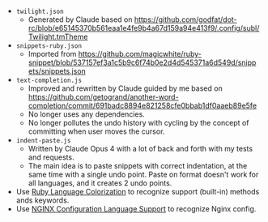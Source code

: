 * `twilight.json`
  * Generated by Claude based on <https://github.com/godfat/dot-rc/blob/e65145370b561eaa1e4fe9b4a67d159a94e413f9/.config/subl/Twilight.tmTheme>
* `snippets-ruby.json`
  * Imported from <https://github.com/magicwhite/ruby-snippet/blob/537157ef3a1c5b9c6f74b0e2d4d545371a6d549d/snippets/snippets.json>
* `text-completion.js`
  * Improved and rewritten by Claude guided by me based on <https://github.com/getogrand/another-word-completion/commit/691badc8894e821258cfe0bbab1df0aaeb89e5fe>
  * No longer uses any dependencies.
  * No longer pollutes the undo history with cycling by the concept of committing when user moves the cursor.
* `indent-paste.js`
  * Written by Claude Opus 4 with a lot of back and forth with my tests and requests.
  * The main idea is to paste snippets with correct indentation, at the same time with a single undo point. Paste on format doesn't work for all languages, and it creates 2 undo points.
* Use [Ruby Language Colorization](https://marketplace.visualstudio.com/items?itemName=groksrc.ruby) to recognize support (built-in) methods ands keywords.
* Use [NGINX Configuration Language Support](https://marketplace.visualstudio.com/items?itemName=ahmadalli.vscode-nginx-conf) to recognize Nginx config.
